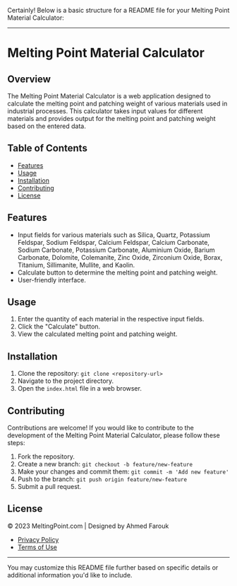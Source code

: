 Certainly! Below is a basic structure for a README file for your Melting Point Material Calculator:

---

# Melting Point Material Calculator

## Overview

The Melting Point Material Calculator is a web application designed to calculate the melting point and patching weight of various materials used in industrial processes. This calculator takes input values for different materials and provides output for the melting point and patching weight based on the entered data.

## Table of Contents

- [Features](#features)
- [Usage](#usage)
- [Installation](#installation)
- [Contributing](#contributing)
- [License](#license)

## Features

- Input fields for various materials such as Silica, Quartz, Potassium Feldspar, Sodium Feldspar, Calcium Feldspar, Calcium Carbonate, Sodium Carbonate, Potassium Carbonate, Aluminium Oxide, Barium Carbonate, Dolomite, Colemanite, Zinc Oxide, Zirconium Oxide, Borax, Titanium, Sillimanite, Mullite, and Kaolin.
- Calculate button to determine the melting point and patching weight.
- User-friendly interface.

## Usage

1. Enter the quantity of each material in the respective input fields.
2. Click the "Calculate" button.
3. View the calculated melting point and patching weight.

## Installation

1. Clone the repository: `git clone <repository-url>`
2. Navigate to the project directory.
3. Open the `index.html` file in a web browser.

## Contributing

Contributions are welcome! If you would like to contribute to the development of the Melting Point Material Calculator, please follow these steps:

1. Fork the repository.
2. Create a new branch: `git checkout -b feature/new-feature`
3. Make your changes and commit them: `git commit -m 'Add new feature'`
4. Push to the branch: `git push origin feature/new-feature`
5. Submit a pull request.

## License

© 2023 MeltingPoint.com | Designed by Ahmed Farouk

- [Privacy Policy](privacy_policy.html)
- [Terms of Use](terms_of_use.html)

---

You may customize this README file further based on specific details or additional information you'd like to include.